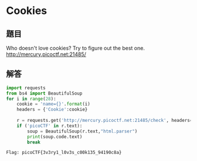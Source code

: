 # Cookies
## 題目
Who doesn't love cookies? Try to figure out the best one. http://mercury.picoctf.net:21485/

## 解答
```python
import requests
from bs4 import BeautifulSoup 
for i in range(28):
    cookie = 'name={}'.format(i)
    headers = {'Cookie':cookie}
    
    r = requests.get('http://mercury.picoctf.net:21485/check', headers=headers)
    if ('picoCTF' in r.text):
        soup = BeautifulSoup(r.text,"html.parser")
        print(soup.code.text)
        break
```
```shell
Flag: picoCTF{3v3ry1_l0v3s_c00k135_94190c8a}
```
